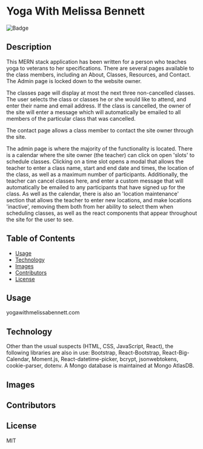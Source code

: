 # Yoga With Melissa Bennett

![Badge](https://img.shields.io/github/v/release/jdeleonardis/yoga_with_melissa_bennett_react?color=blue&include_prereleases&style=plastic)

## Description

This MERN stack application has been written for a person who teaches yoga to veterans to her specifications. There are several pages available to the class members, including an About, Classes, Resources, and Contact. The Admin page is locked down to the website owner.

The classes page will display at most the next three non-cancelled classes. The user selects the class or classes he or she would like to attend, and enter their name and email address. If the class is cancelled, the owner of the site will enter a message which will automatically be emailed to all members of the particular class that was cancelled.

The contact page allows a class member to contact the site owner through the site.

The admin page is where the majority of the functionality is located. There is a calendar where the site owner (the teacher) can click on open 'slots' to schedule classes. Clicking on a time slot opens a modal that allows the teacher to enter a class name, start and end date and times, the location of the class, as well as a maximum number of participants. Additionally, the teacher can cancel classes here, and enter a custom message that will automatically be emailed to any participants that have signed up for the class. As well as the calendar, there is also an 'location maintenance' section that allows the teacher to enter new locations, and make locations 'inactive', removing them both from her ability to select them when scheduling classes, as well as the react components that appear throughout the site for the user to see.

## Table of Contents

* [Usage](#usage)
* [Technology](#Technology)
* [Images](#Images)
* [Contributors](#Contributors)
* [License](#License)

## Usage
yogawithmelissabennett.com

## Technology
Other than the usual suspects (HTML, CSS, JavaScript, React), the following libraries are also in use: Bootstrap, React-Bootstrap, React-Big-Calendar, Moment.js, React-datetime-picker, bcrypt, jsonwebtokens, cookie-parser, dotenv. A Mongo database is maintained at Mongo AtlasDB.

## Images

## Contributors

## License
MIT